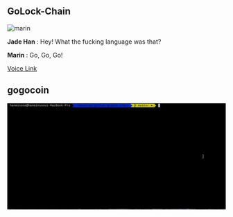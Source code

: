 ## GoLock-Chain

![marin](https://thumbs.gfycat.com/PoorFearlessDragon-size_restricted.gif)

**Jade Han** : Hey! What the fucking language was that?

**Marin** : Go, Go, Go!

[Voice Link](https://youtu.be/ZYTPgW5PJFU?t=11s)

## gogocoin

![gogocoin mining](https://raw.githubusercontent.com/deadlylaid/golock-chain/master/images/gogocoin.gif)
